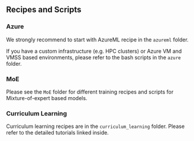 ## Recipes and Scripts

### Azure

We strongly recommend to start with AzureML recipe in the ```azureml``` folder.

If you have a custom infrastructure (e.g. HPC clusters) or Azure VM and VMSS based environments, please refer to the bash scripts in the ```azure``` folder.

### MoE

Please see the ```MoE``` folder for different training recipes and scripts for Mixture-of-expert based models. 

### Curriculum Learning

Curriculum learning recipes are in the ```curriculum_learning``` folder. Please refer to the detailed tutorials linked inside. 
